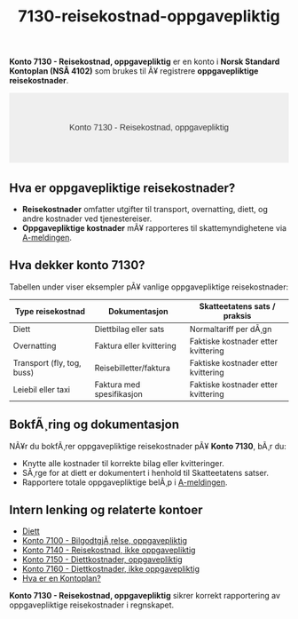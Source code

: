 ﻿---
title: "7130-reisekostnad-oppgavepliktig"
meta_title: "7130-reisekostnad-oppgavepliktig"
meta_description: '**Konto 7130 - Reisekostnad, oppgavepliktig** er en konto i **Norsk Standard Kontoplan (NSÂ 4102)** som brukes til Ã¥ registrere **oppgavepliktige reisekostnade...'
slug: 7130-reisekostnad-oppgavepliktig
type: blog
layout: pages/single
---

**Konto 7130 - Reisekostnad, oppgavepliktig** er en konto i **Norsk Standard Kontoplan (NSÂ 4102)** som brukes til Ã¥ registrere **oppgavepliktige reisekostnader**.

![Illustrasjon av konto 7130 reisekostnad oppgavepliktig](7130-reisekostnad-oppgavepliktig-image.svg)

## Hva er oppgavepliktige reisekostnader?

* **Reisekostnader** omfatter utgifter til transport, overnatting, diett, og andre kostnader ved tjenestereiser.
* **Oppgavepliktige kostnader** mÃ¥ rapporteres til skattemyndighetene via [A-meldingen](/blogs/regnskap/hva-er-a-melding "Hva er A-melding? Komplett Guide til A-meldingen").

## Hva dekker konto 7130?

Tabellen under viser eksempler pÃ¥ vanlige oppgavepliktige reisekostnader:

| Type reisekostnad               | Dokumentasjon            | Skatteetatens sats / praksis     |
|---------------------------------|--------------------------|---------------------------------|
| Diett                           | Diettbilag eller sats    | Normaltariff per dÃ¸gn           |
| Overnatting                     | Faktura eller kvittering | Faktiske kostnader etter kvittering |
| Transport (fly, tog, buss)      | Reisebilletter/faktura   | Faktiske kostnader etter kvittering |
| Leiebil eller taxi              | Faktura med spesifikasjon| Faktiske kostnader etter kvittering |

## BokfÃ¸ring og dokumentasjon

NÃ¥r du bokfÃ¸rer oppgavepliktige reisekostnader pÃ¥ **Konto 7130**, bÃ¸r du:

* Knytte alle kostnader til korrekte bilag eller kvitteringer.
* SÃ¸rge for at diett er dokumentert i henhold til Skatteetatens satser.
* Rapportere totale oppgavepliktige belÃ¸p i [A-meldingen](/blogs/regnskap/hva-er-a-melding "Hva er A-melding? Komplett Guide til A-meldingen").

## Intern lenking og relaterte kontoer

* [Diett](/blogs/regnskap/diett "Diett: Guide til normaltariffer, regler og regnskapsfÃ¸ring av diett")
* [Konto 7100 - BilgodtgjÃ¸relse, oppgavepliktig](/blogs/kontoplan/7100-bilgodtgjorelse-oppgavepliktig "Konto 7100 - BilgodtgjÃ¸relse, oppgavepliktig: RegnskapsfÃ¸ring av bilgodtgjÃ¸relse som oppgavepliktig fordel i Norsk kontoplan")
* [Konto 7140 - Reisekostnad, ikke oppgavepliktig](/blogs/kontoplan/7140-reisekostnad-ikke-oppgavepliktig "Konto 7140 - Reisekostnad, ikke oppgavepliktig: Komplett Guide til Ikke Oppgavepliktige Reisekostnader")
* [Konto 7150 - Diettkostnader, oppgavepliktig](/blogs/kontoplan/7150-diettkostnader-oppgavepliktig "Konto 7150 - Diettkostnader, oppgavepliktig: Guide til oppgavepliktige diettkostnader i Norsk Standard Kontoplan")
* [Konto 7160 - Diettkostnader, ikke oppgavepliktig](/blogs/kontoplan/7160-diettkostnader-ikke-oppgavepliktig "Konto 7160 - Diettkostnader, ikke oppgavepliktig: Komplett Guide til Ikke Oppgavepliktige Diettkostnader")
* [Hva er en Kontoplan?](/blogs/regnskap/hva-er-kontoplan "Hva er en Kontoplan? Komplett Guide til Kontoplaner i Norsk Regnskap")

**Konto 7130 - Reisekostnad, oppgavepliktig** sikrer korrekt rapportering av oppgavepliktige reisekostnader i regnskapet.
